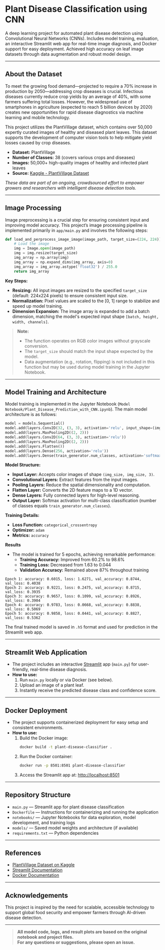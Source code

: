 # Plant Disease Classification using CNN

A deep learning project for automated plant disease detection using Convolutional Neural Networks (CNNs). Includes model training, evaluation, an interactive Streamlit web app for real-time image diagnosis, and Docker support for easy deployment. Achieved high accuracy on leaf image datasets through data augmentation and robust model design.

---

## About the Dataset

To meet the growing food demand—projected to require a 70% increase in production by 2050—addressing crop diseases is crucial. Infectious diseases currently reduce crop yields by an average of 40%, with some farmers suffering total losses. However, the widespread use of smartphones in agriculture (expected to reach 5 billion devices by 2020) creates new opportunities for rapid disease diagnostics via machine learning and mobile technology.

This project utilizes the PlantVillage dataset, which contains over 50,000 expertly curated images of healthy and diseased plant leaves. This dataset supports the development of computer vision tools to help mitigate yield losses caused by crop diseases.

- **Dataset:**  PlantVillage  
- **Number of Classes:** 38 (covers various crops and diseases)
- **Images:** 50,000+ high-quality images of healthy and infected plant leaves  
- **Source:** [Kaggle - PlantVillage Dataset](https://www.kaggle.com/datasets/abdallahalidev/plantvillage-dataset)

*These data are part of an ongoing, crowdsourced effort to empower growers and researchers with intelligent disease detection tools.*

---

## Image Processing

Image preprocessing is a crucial step for ensuring consistent input and improving model accuracy. This project’s image processing pipeline is implemented primarily in `app/main.py` and involves the following steps:

```python
def load_and_perprocess_image_image(image_path, target_size=(224, 224)):
    # Load the image
    img = Image.open(image_path)
    img = img.resize(target_size)
    img_array = np.array(img)
    img_array = np.expand_dims(img_array, axis=0)
    img_array = img_array.astype('float32') / 255.0
    return img_array
```

**Key Steps:**
- **Resizing:** All input images are resized to the specified `target_size` (default: 224x224 pixels) to ensure consistent input size.
- **Normalization:** Pixel values are scaled to the [0, 1] range to stabilize and speed up model training.
- **Dimension Expansion:** The image array is expanded to add a batch dimension, matching the model's expected input shape `[batch, height, width, channels]`.

> **Note:**  
> - The function operates on RGB color images without grayscale conversion.
> - The `target_size` should match the input shape expected by the model.
> - Data augmentation (e.g., rotation, flipping) is not included in this function but may be used during model training in the Jupyter Notebook.

---

## Model Training and Architecture

Model training is implemented in the Jupyter Notebook (`Model Notebook/Plant_Disease_Prediction_with_CNN.ipynb`). The main model architecture is as follows:

```python
model = models.Sequential()
model.add(layers.Conv2D(32, (3, 3), activation='relu', input_shape=(img_size, img_size, 3)))
model.add(layers.MaxPooling2D((2, 2)))
model.add(layers.Conv2D(64, (3, 3), activation='relu'))
model.add(layers.MaxPooling2D((2, 2)))
model.add(layers.Flatten())
model.add(layers.Dense(256, activation='relu'))
model.add(layers.Dense(train_generator.num_classes, activation='softmax'))
```

**Model Structure:**
- **Input Layer:** Accepts color images of shape `(img_size, img_size, 3)`.
- **Convolutional Layers:** Extract features from the input images.
- **Pooling Layers:** Reduce the spatial dimensionality and computation.
- **Flatten Layer:** Converts the 2D feature maps to a 1D vector.
- **Dense Layers:** Fully connected layers for high-level reasoning.
- **Output Layer:** Softmax activation for multi-class classification (number of classes equals `train_generator.num_classes`).

**Training Details:**
- **Loss Function:** `categorical_crossentropy`
- **Optimizer:** `adam`
- **Metrics:** `accuracy`

**Results**
- The model is trained for 5 epochs, achieving remarkable performance:
  - **Training Accuracy:** Improved from 60.2% to 98.6%
  - **Training Loss:** Decreased from 1.63 to 0.044
  - **Validation Accuracy:** Remained above 87% throughout training

```
Epoch 1: accuracy: 0.6015, loss: 1.6271, val_accuracy: 0.8744, val_loss: 0.4038
Epoch 2: accuracy: 0.9221, loss: 0.2475, val_accuracy: 0.8715, val_loss: 0.3935
Epoch 3: accuracy: 0.9657, loss: 0.1099, val_accuracy: 0.8926, val_loss: 0.3904
Epoch 4: accuracy: 0.9783, loss: 0.0668, val_accuracy: 0.8838, val_loss: 0.5069
Epoch 5: accuracy: 0.9858, loss: 0.0441, val_accuracy: 0.8827, val_loss: 0.5362
```

The final trained model is saved in `.h5` format and used for prediction in the Streamlit web app.

---

## Streamlit Web Application

- The project includes an interactive [Streamlit](https://streamlit.io/) app (`main.py`) for user-friendly, real-time disease diagnosis.
- **How to use:**
  1. Run `main.py` locally or via Docker (see below).
  2. Upload an image of a plant leaf.
  3. Instantly receive the predicted disease class and confidence score.

---

## Docker Deployment

- The project supports containerized deployment for easy setup and consistent environments.
- **How to use:**
  1. Build the Docker image:
     ```bash
     docker build -t plant-disease-classifier .
     ```
  2. Run the Docker container:
     ```bash
     docker run -p 8501:8501 plant-disease-classifier
     ```
  3. Access the Streamlit app at: [http://localhost:8501](http://localhost:8501)

---

## Repository Structure

- `main.py` — Streamlit app for plant disease classification
- `Dockerfile` — Instructions for containerizing and running the application
- `notebooks/` — Jupyter Notebooks for data exploration, model development, and training logs
- `models/` — Saved model weights and architecture (if available)
- `requirements.txt` — Python dependencies

---

## References

- [PlantVillage Dataset on Kaggle](https://www.kaggle.com/datasets/abdallahalidev/plantvillage-dataset)
- [Streamlit Documentation](https://docs.streamlit.io/)
- [Docker Documentation](https://docs.docker.com/)

---

## Acknowledgements

This project is inspired by the need for scalable, accessible technology to support global food security and empower farmers through AI-driven disease detection.

---

> **All model code, logs, and result plots are based on the original notebook and project files.  
> For any questions or suggestions, please open an issue.**

